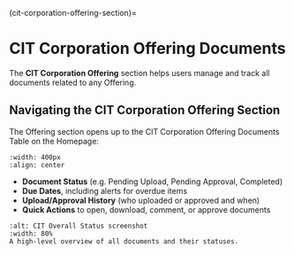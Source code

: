 
(cit-corporation-offering-section)=
# CIT Corporation Offering Documents

The **CIT Corporation Offering** section helps users manage and track all documents related to any Offering.



## Navigating the CIT Corporation Offering Section


The Offering section opens up to the CIT Corporation Offering Documents Table on the Homepage:


```{figure} ../_static/solo_app/Profile/profile-location.webp
:width: 400px
:align: center
```



- **Document Status** (e.g. Pending Upload, Pending Approval, Completed)
- **Due Dates**, including alerts for overdue items
- **Upload/Approval History** (who uploaded or approved and when)
- **Quick Actions** to open, download, comment, or approve documents

```{figure} /path/to/overall-status-screenshot.webp
:alt: CIT Overall Status screenshot
:width: 80%
A high-level overview of all documents and their statuses.
